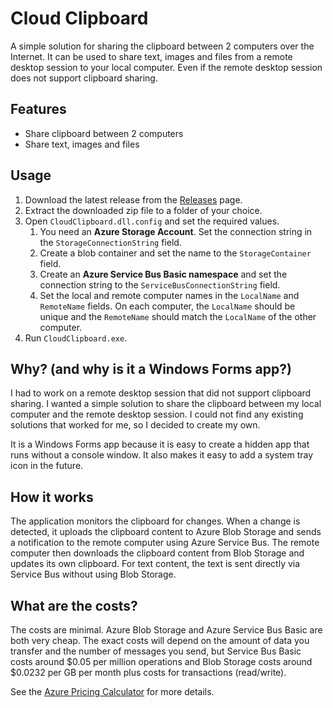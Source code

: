 # Cloud Clipboard

A simple solution for sharing the clipboard between 2 computers over the Internet. It can be used to share text, images and files from a remote desktop session to your local computer. Even if the remote desktop session does not support clipboard sharing.

## Features

- Share clipboard between 2 computers
- Share text, images and files

## Usage

1. Download the latest release from the [Releases]() page.
2. Extract the downloaded zip file to a folder of your choice.
3. Open `CloudClipboard.dll.config` and set the required values.
   1. You need an **Azure Storage Account**. Set the connection string in the `StorageConnectionString` field.
   2. Create a blob container and set the name to the `StorageContainer` field.
   3. Create an **Azure Service Bus Basic namespace** and set the connection string to the `ServiceBusConnectionString` field.
   4. Set the local and remote computer names in the `LocalName` and `RemoteName` fields. On each computer, the `LocalName` should be unique and the `RemoteName` should match the `LocalName` of the other computer.
4. Run `CloudClipboard.exe`.

## Why? (and why is it a Windows Forms app?)

I had to work on a remote desktop session that did not support clipboard sharing. I wanted a simple solution to share the clipboard between my local computer and the remote desktop session. I could not find any existing solutions that worked for me, so I decided to create my own.

It is a Windows Forms app because it is easy to create a hidden app that runs without a console window. It also makes it easy to add a system tray icon in the future.

## How it works

The application monitors the clipboard for changes. When a change is detected, it uploads the clipboard content to Azure Blob Storage and sends a notification to the remote computer using Azure Service Bus. The remote computer then downloads the clipboard content from Blob Storage and updates its own clipboard. For text content, the text is sent directly via Service Bus without using Blob Storage.

## What are the costs?

The costs are minimal. Azure Blob Storage and Azure Service Bus Basic are both very cheap. The exact costs will depend on the amount of data you transfer and the number of messages you send, but Service Bus Basic costs around $0.05 per million operations and Blob Storage costs around $0.0232 per GB per month plus costs for transactions (read/write).

See the [Azure Pricing Calculator](https://azure.microsoft.com/en-us/pricing/calculator/) for more details.
